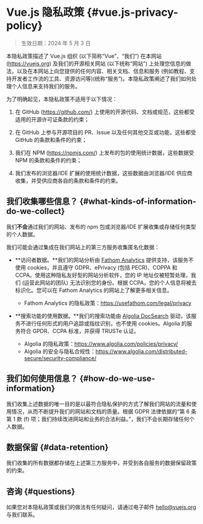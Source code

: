 # Vue.js 隐私政策 {#vue.js-privacy-policy}

> 生效日期：2024 年 5 月 3 日

本隐私政策描述了 Vue.js 组织 (以下简称“Vue”、“我们”) 在本网站 (<https://vuejs.org>) 及我们的开源相关网站 (以下统称“网站”) 上处理您信息的做法，以及在本网站上向您提供的任何内容、相关文档、信息和服务 (例如教程、支持开发者工作流的工具、资源访问等)(统称“服务”)。本隐私政策阐述了我们如何处理个人信息来支持我们的服务。

为了明确起见，本隐私政策不适用于以下情况：

1. 在 GitHub (<https://github.com/>) 上使用的开源代码、文档或规范，这些都受适用的开源许可证条款的约束；

2. 在 GitHub 上参与开源项目的 PR、Issue 以及任何其他交互或功能，这些都受 GitHub 的条款和条件的约束；

3. 我们在 NPM (<https://npmjs.com/>) 上发布的包的使用统计数据，这些数据受 NPM 的条款和条件的约束；

4. 我们发布的浏览器/IDE 扩展的使用统计数据，这些数据由浏览器/IDE 供应商收集，并受供应商各自的条款和条件的约束。

## 我们收集哪些信息？ {#what-kinds-of-information-do-we-collect}

我们**不会**通过我们的网站、发布的 npm 包或浏览器/IDE 扩展收集或存储任何类型的个人数据。

我们可能会通过集成在我们网站上的第三方服务收集匿名化数据：

- **访问者数据。**我们的网站分析由 [Fathom Analytics](https://usefathom.com/) 提供支持，该服务不使用 cookies，并且遵守 GDPR、ePrivacy (包括 PECR)、COPPA 和 CCPA。使用这种隐私友好型的网站分析软件，您的 IP 地址仅被短暂处理，我们 (运营此网站的团队) 无法识别您的身份。根据 CCPA，您的个人信息将被去标识化。您可以在 Fathom Analytics 的网站上了解更多相关信息。

  - Fathom Analytics 的隐私政策：<https://usefathom.com/legal/privacy>

- **搜索功能的使用数据。**我们的搜索功能由 [Algolia DocSearch](https://docsearch.algolia.com/) 驱动，该服务不进行任何形式的用户追踪或指纹识别，也不使用 cookies。Algolia 的服务符合 GPDR、CCPA 标准，并获得 TRUSTe 认证。

  - Algolia 的隐私政策：<https://www.algolia.com/policies/privacy/>
  - Algolia 的安全与隐私合规性：<https://www.algolia.com/distributed-secure/security-compliance/>

## 我们如何使用信息？ {#how-do-we-use-information}

我们收集上述数据的唯一目的是以最符合隐私保护的方式了解我们网站的流量和使用情况，从而不断提升我们的网站和文档的质量。根据 GDPR 法律依据的“第 6 条第 1 款 (f) 项；我们持续改进网站和业务的合法利益。”，我们不会长期存储任何个人数据。

## 数据保留 {#data-retention}

我们收集的所有数据都存储在上述第三方服务中，并受到各自服务的数据保留政策的约束。

## 咨询 {#questions}

如果您对本隐私政策或我们的做法有任何疑问，请通过电子邮件 <hello@vuejs.org> 与我们联系。
